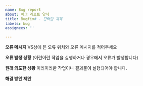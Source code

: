 ```yaml
---
name: Bug report
about: 버그 리포트 양식
title: Bugfix# - 간략한 제목
labels: bug
assignees: ''

---
```


**오류 메시지**
VS상에 뜬 오류 위치와 오류 메시지를 적어주세요

**오류 발생 상황**
(이런이런 작업을 실행하거나 경우에서 오류가 발생합니다)

**원래 의도한 상황**
이러이러한 작업이나 결과물이 실행되어야 합니다.

**해결 방안 제안**
